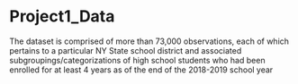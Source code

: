 # Project1_Data
The dataset is comprised of more than 73,000 observations, each of which pertains to a particular NY State school district and associated subgroupings/categorizations of high school students who had been enrolled for at least 4 years as of the end of the 2018-2019 school year
